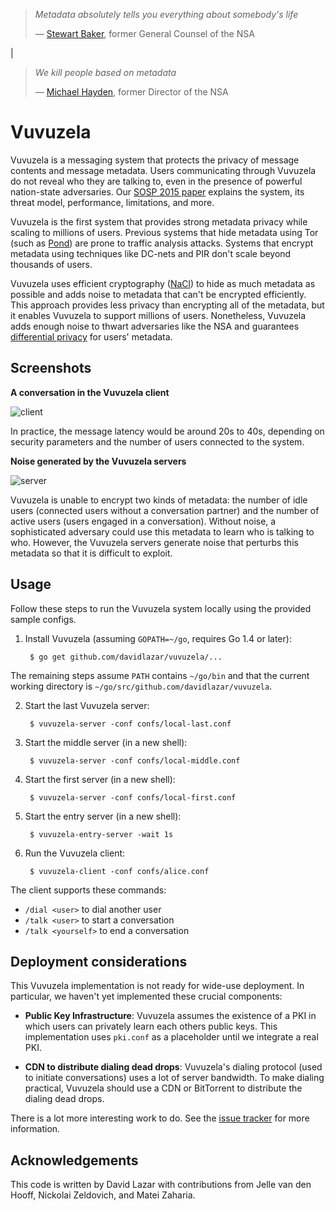 > *Metadata absolutely tells you everything about somebody's life*
>
> — [Stewart Baker](http://www.nybooks.com/articles/archives/2013/nov/21/snowden-leaks-and-public/), former General Counsel of the NSA

|

> *We kill people based on metadata*
>
> — [Michael Hayden](https://www.youtube.com/watch?v=kV2HDM86XgI&t=17m53s), former Director of the NSA

# Vuvuzela

Vuvuzela is a messaging system that protects the privacy of message contents
and message metadata.  Users communicating through Vuvuzela do not reveal who
they are talking to, even in the presence of powerful nation-state adversaries.
Our [SOSP 2015 paper](https://davidlazar.org/papers/vuvuzela.pdf) explains
the system, its threat model, performance, limitations, and more.

Vuvuzela is the first system that provides strong metadata privacy while
scaling to millions of users.  Previous systems that hide metadata using
Tor (such as [Pond](https://pond.imperialviolet.org/)) are prone to traffic
analysis attacks.  Systems that encrypt metadata using techniques like
DC-nets and PIR don't scale beyond thousands of users.

Vuvuzela uses efficient cryptography ([NaCl](http://nacl.cr.yp.to)) to hide as
much metadata as possible and adds noise to metadata that can't be encrypted
efficiently.  This approach provides less privacy than encrypting all of the
metadata, but it enables Vuvuzela to support millions of users.  Nonetheless,
Vuvuzela adds enough noise to thwart adversaries like the NSA and guarantees
[differential privacy](https://en.wikipedia.org/wiki/Differential_privacy) for
users' metadata.


## Screenshots

**A conversation in the Vuvuzela client**

![client](https://github.com/davidlazar/vuvuzela/blob/master/screenshots/client.gif)

In practice, the message latency would be around 20s to 40s, depending
on security parameters and the number of users connected to the system.

**Noise generated by the Vuvuzela servers**

![server](https://github.com/davidlazar/vuvuzela/blob/master/screenshots/server.gif)

Vuvuzela is unable to encrypt two kinds of metadata: the number of idle users
(connected users without a conversation partner) and the number of active users
(users engaged in a conversation).  Without noise, a sophisticated adversary
could use this metadata to learn who is talking to who.  However, the Vuvuzela
servers generate noise that perturbs this metadata so that it is difficult to
exploit.


## Usage

Follow these steps to run the Vuvuzela system locally using the provided
sample configs.

1. Install Vuvuzela (assuming `GOPATH=~/go`, requires Go 1.4 or later):

        $ go get github.com/davidlazar/vuvuzela/...

  The remaining steps assume `PATH` contains `~/go/bin` and that the
  current working directory is `~/go/src/github.com/davidlazar/vuvuzela`.

2. Start the last Vuvuzela server:

        $ vuvuzela-server -conf confs/local-last.conf

3. Start the middle server (in a new shell):

        $ vuvuzela-server -conf confs/local-middle.conf

4. Start the first server (in a new shell):

        $ vuvuzela-server -conf confs/local-first.conf

5. Start the entry server (in a new shell):

        $ vuvuzela-entry-server -wait 1s

6. Run the Vuvuzela client:

        $ vuvuzela-client -conf confs/alice.conf

The client supports these commands:

* `/dial <user>` to dial another user
* `/talk <user>` to start a conversation
* `/talk <yourself>` to end a conversation


## Deployment considerations

This Vuvuzela implementation is not ready for wide-use deployment.
In particular, we haven't yet implemented these crucial components:

* **Public Key Infrastructure**:
Vuvuzela assumes the existence of a PKI in which users can privately
learn each others public keys.  This implementation uses `pki.conf`
as a placeholder until we integrate a real PKI.

* **CDN to distribute dialing dead drops**:
Vuvuzela's dialing protocol (used to initiate conversations) uses a
lot of server bandwidth.  To make dialing practical, Vuvuzela should
use a CDN or BitTorrent to distribute the dialing dead drops.

There is a lot more interesting work to do.  See the
[issue tracker](https://github.com/davidlazar/vuvuzela/issues)
for more information.


## Acknowledgements

This code is written by David Lazar with contributions from
Jelle van den Hooff, Nickolai Zeldovich, and Matei Zaharia.

